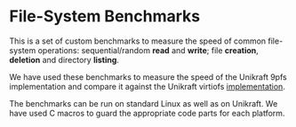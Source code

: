 # File-System Benchmarks
This is a set of custom benchmarks to measure the speed of common file-system operations: sequential/random **read** and **write**; file **creation**, **deletion** and directory **listing**.

We have used these benchmarks to measure the speed of the Unikraft 9pfs implementation and compare it against the Unikraft virtiofs [implementation](https://github.com/astrynzha/virtiofs_unikraft/tree/master).

The benchmarks can be run on standard Linux as well as on Unikraft. We have used C macros to guard the appropriate code parts for each platform.
